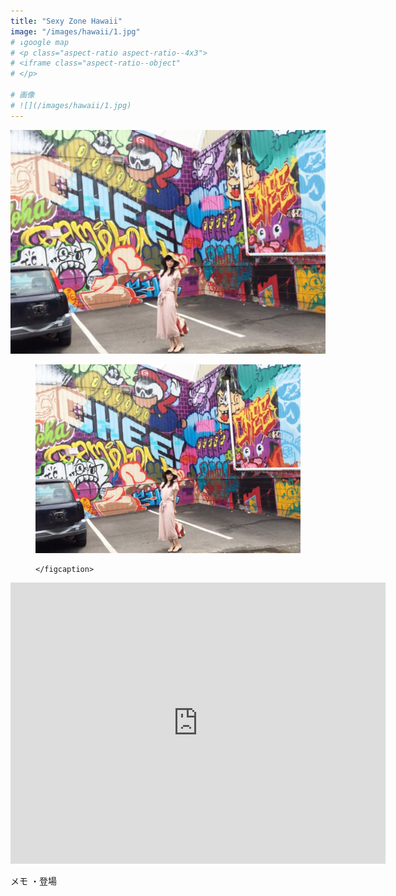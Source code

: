 ```yaml
---
title: "Sexy Zone Hawaii"
image: "/images/hawaii/1.jpg"
# ↓google map
# <p class="aspect-ratio aspect-ratio--4x3">
# <iframe class="aspect-ratio--object"
# </p>

# 画像
# ![](/images/hawaii/1.jpg)
---
```


![](/images/hawaii/kakaako_1.jpg)


<figure>
    <img src="/images/hawaii/kakaako_1.jpg" />
    <figcaption>

    </figcaption>
</figure>


<p class="aspect-ratio aspect-ratio--4x3">
<iframe class="aspect-ratio--object" src="https://www.google.com/maps/embed?pb=!1m18!1m12!1m3!1d531.797955506047!2d-157.86198987450157!3d21.309200474061893!2m3!1f0!2f0!3f0!3m2!1i1024!2i768!4f13.1!3m3!1m2!1s0x7c006e748fe35a7f%3A0x8539a64b3e495df2!2sFort+St.+Mall+Satellite+City+Hall!5e0!3m2!1sja!2sjp!4v1509445380658" width="600" height="450" frameborder="0" style="border:0" allowfullscreen></iframe>
</p>



メモ
・登場





